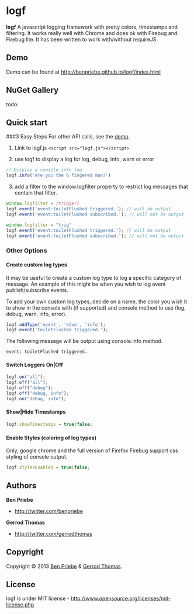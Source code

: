 # logf
**logf** A javascript logging framework with pretty colors, timestamps and filtering. 
It works really well with Chrome and does ok with Firebug and Firebug lite.
It has been written to work with/without requireJS.


## Demo
Demo can be found at http://benpriebe.github.io/logf/index.html

## NuGet Gallery
todo:

## Quick start

###3 Easy Steps
For other API calls, see the [demo]((http://benpriebe.github.io/logf/index.html)).

1. Link to logf.js `<script src="logf.js"></script>`

2. use logf to display a log for log, debug, info, warn or error

```javascript
// Display a console.info log
logf.info('Are you the 6 fingered man?')
```

3. add a filter to the window.logfilter property to restrict log messages that contain that filter.

```javascript
window.logfilter = /trigger/
logf.event('event:toiletFlushed triggered.'); // will be output
logf.event('event:toiletFlushed subscribed.'); // will not be output

window.logfilter = "trig"
logf.event('event:toiletFlushed triggered.'); // will be output
logf.event('event:toiletFlushed subscribed.'); // will not be output
```

### Other Options

#### Create custom log types

It may be useful to create a custom log type to log a specific category of message. 
An example of this might be when you wish to log event publish/subscribe events.

To add your own custom log types, decide on a name, the color you wish it to show in the console with (if supported) and
console method to use (log, debug, warn, info, error).

```javascript
logf.addType('event', 'blue', 'info');
logf.event('toiletFlushed triggered.');
```

The following message will be output using console.info method.

```event: toiletFlushed triggered.```

#### Switch Loggers On|Off

```javascript
logf.on("all");
logf.off("all");
logf.off("debug");
logf.off("debug, info");
logf.on("debug, info");
```
	
#### Show|Hide Timestamps

```javascript
logf.showTimestamps = true|false;
```
	
#### Enable Styles (coloring of log types)

Only, google chrome and the full version of Firefox Firebug support css styling of console output. 

```javascript
logf.stylesEnabled = true|false;
```

## Authors
**Ben Priebe**

+ http://twitter.com/benpriebe

**Gerrod Thomas**

+ http://twitter.com/gerrodthomas


## Copyright
Copyright © 2013 [Ben Priebe](http://twitter.com/benpriebe) & [Gerrod Thomas](http://twitter.com/gerrod).

## License 
logf is under MIT license - http://www.opensource.org/licenses/mit-license.php





